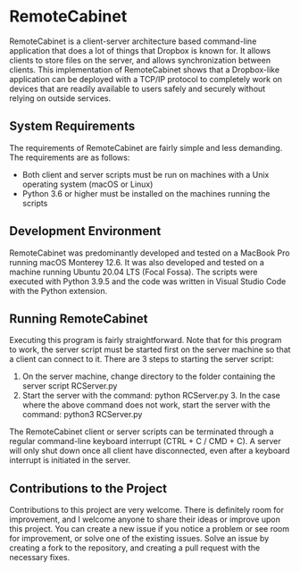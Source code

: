 # RemoteCabinet

RemoteCabinet is a client-server architecture based command-line application that does a lot of things that Dropbox is known for. It allows clients to store files on the server, and allows synchronization between clients. This implementation of RemoteCabinet shows that a Dropbox-like application can be deployed with a TCP/IP protocol to completely work on devices that are readily available to users safely and securely without relying on outside services.

## System Requirements

The requirements of RemoteCabinet are fairly simple and less demanding. The requirements are as follows:

- Both client and server scripts must be run on machines with a Unix operating system (macOS or Linux)
- Python 3.6 or higher must be installed on the machines running the scripts

## Development Environment

RemoteCabinet was predominantly developed and tested on a MacBook Pro running macOS Monterey 12.6. It was also developed and tested on a machine running Ubuntu 20.04 LTS (Focal Fossa). The scripts were executed with Python 3.9.5 and the code was written in Visual Studio Code with the Python extension.

## Running RemoteCabinet

Executing this program is fairly straightforward. Note that for this program to work, the server script must be started first on the server machine so that a client can connect to it. There are 3 steps to starting the server script:

1. On the server machine, change directory to the folder containing the server script RCServer.py
2. Start the server with the command: python RCServer.py 3. In the case where the above command does not work, start the server with the command: python3 RCServer.py

The RemoteCabinet client or server scripts can be terminated through a regular command-line keyboard interrupt (CTRL + C / CMD + C). A server will only shut down once all client have disconnected, even after a keyboard interrupt is initiated in the server.

## Contributions to the Project
Contributions to this project are very welcome. There is definitely room for improvement, and I welcome anyone to share their ideas or improve upon this project. You can create a new issue if you notice a problem or see room for improvement, or solve one of the existing issues. Solve an issue by creating a fork to the repository, and creating a pull request with the necessary fixes. 
